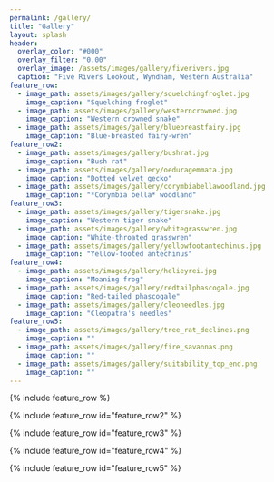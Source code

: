 ```yaml
---
permalink: /gallery/
title: "Gallery"
layout: splash
header:
  overlay_color: "#000"
  overlay_filter: "0.00"
  overlay_image: /assets/images/gallery/fiverivers.jpg
  caption: "Five Rivers Lookout, Wyndham, Western Australia"
feature_row:
  - image_path: assets/images/gallery/squelchingfroglet.jpg
    image_caption: "Squelching froglet"
  - image_path: assets/images/gallery/westerncrowned.jpg
    image_caption: "Western crowned snake"
  - image_path: assets/images/gallery/bluebreastfairy.jpg
    image_caption: "Blue-breasted fairy-wren"
feature_row2:
  - image_path: assets/images/gallery/bushrat.jpg
    image_caption: "Bush rat"
  - image_path: assets/images/gallery/oeduragemmata.jpg
    image_caption: "Dotted velvet gecko"
  - image_path: assets/images/gallery/corymbiabellawoodland.jpg
    image_caption: "*Corymbia bella* woodland"
feature_row3:
  - image_path: assets/images/gallery/tigersnake.jpg
    image_caption: "Western tiger snake"
  - image_path: assets/images/gallery/whitegrasswren.jpg
    image_caption: "White-throated grasswren"
  - image_path: assets/images/gallery/yellowfootantechinus.jpg
    image_caption: "Yellow-footed antechinus"
feature_row4:
  - image_path: assets/images/gallery/helieyrei.jpg
    image_caption: "Moaning frog"
  - image_path: assets/images/gallery/redtailphascogale.jpg
    image_caption: "Red-tailed phascogale"
  - image_path: assets/images/gallery/cleoneedles.jpg
    image_caption: "Cleopatra's needles"
feature_row5:
  - image_path: assets/images/gallery/tree_rat_declines.png
    image_caption: ""
  - image_path: assets/images/gallery/fire_savannas.png
    image_caption: ""
  - image_path: assets/images/gallery/suitability_top_end.png
    image_caption: ""
---
```


{% include feature_row %}

{% include feature_row id="feature_row2" %}

{% include feature_row id="feature_row3" %}

{% include feature_row id="feature_row4" %}

{% include feature_row id="feature_row5" %}
